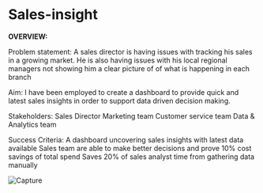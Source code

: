 # Sales-insight
**OVERVIEW:**

Problem statement: A sales director is having issues with tracking his sales in a growing market.
He is also having issues with his local regional managers not showing him a clear picture of of what is happening in each branch

Aim: I have been employed to create a dashboard to provide quick and latest sales insights in order to support data driven decision making.

Stakeholders: 
Sales Director
Marketing team
Customer service team
Data & Analytics team

Success Criteria:
A dashboard uncovering sales insights with latest data available
Sales team are able to make better decisions and prove 10% cost savings of total spend
Saves 20% of sales analyst time from gathering data manually

![Capture](https://user-images.githubusercontent.com/86573734/127403983-bc3868ff-3bf5-4ef2-a862-9e0f9331b626.PNG)
